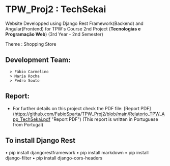 # TPW_Proj2 : TechSekai 

Website Developped using Django Rest Framework(Backend) and Angular(Frontend) for TPW's Course 2nd Project  (**Tecnologias e Programação Web**) (3rd Year - 2nd Semester)

Theme : Shopping Store

## Development Team:
      > Fábio Carmelino
      > Maria Rocha
      > Pedro Souto
      
## Report:
   * For further details on this project check the PDF file: 
     [Report PDF] (https://github.com/FabioSparta/TPW_Proj2/blob/main/Relatorio_TPW_App_TechSekai.pdf "Report PDF") 
     (This report is written in Portuguese from Portugal)

## To install Django Rest
• pip install djangorestframework
• pip install markdown
• pip install django-filter
• pip install django-cors-headers

